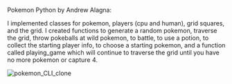 Pokemon Python by Andrew Alagna:

I implemented classes for pokemon, players (cpu and human), grid squares, and the grid.
I created functions to generate a random pokemon, traverse the grid, throw pokeballs at wild pokemon, to battle, to use a potion, to collect the starting player info, to choose a starting pokemon, and a function called playing_game which will continue to traverse the grid until you have no more pokemon or capture 4.

![pokemon_CLI_clone](https://user-images.githubusercontent.com/40577932/155903189-71c76426-1159-4b0c-93f2-08ef0035c95e.gif)
